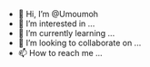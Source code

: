 - 👋 Hi, I’m @Umoumoh
- 👀 I’m interested in ...
- 🌱 I’m currently learning ...
- 💞️ I’m looking to collaborate on ...
- 📫 How to reach me ...

<!---
Umoumoh/Umoumoh is a ✨ special ✨ repository because its `README.md` (this file) appears on your GitHub profile.
You can click the Preview link to take a look at your changes.
--->
